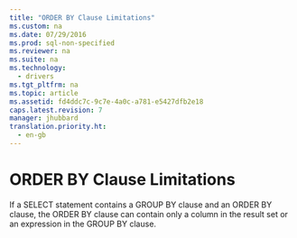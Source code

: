 ```yaml
---
title: "ORDER BY Clause Limitations"
ms.custom: na
ms.date: 07/29/2016
ms.prod: sql-non-specified
ms.reviewer: na
ms.suite: na
ms.technology: 
  - drivers
ms.tgt_pltfrm: na
ms.topic: article
ms.assetid: fd4ddc7c-9c7e-4a0c-a781-e5427dfb2e18
caps.latest.revision: 7
manager: jhubbard
translation.priority.ht: 
  - en-gb
---
```

# ORDER BY Clause Limitations
If a SELECT statement contains a GROUP BY clause and an ORDER BY clause, the ORDER BY clause can contain only a column in the result set or an expression in the GROUP BY clause.